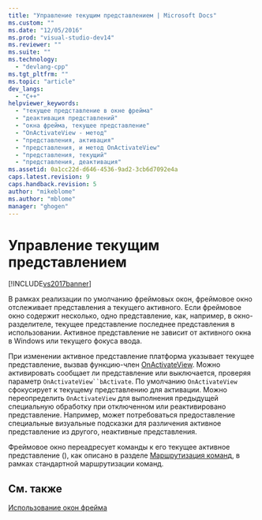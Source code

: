 ```yaml
---
title: "Управление текущим представлением | Microsoft Docs"
ms.custom: ""
ms.date: "12/05/2016"
ms.prod: "visual-studio-dev14"
ms.reviewer: ""
ms.suite: ""
ms.technology: 
  - "devlang-cpp"
ms.tgt_pltfrm: ""
ms.topic: "article"
dev_langs: 
  - "C++"
helpviewer_keywords: 
  - "текущее представление в окне фрейма"
  - "деактивация представлений"
  - "окна фрейма, текущее представление"
  - "OnActivateView - метод"
  - "представления, активация"
  - "представления, и метод OnActivateView"
  - "представления, текущий"
  - "представления, деактивация"
ms.assetid: 0a1cc22d-d646-4536-9ad2-3cb6d7092e4a
caps.latest.revision: 9
caps.handback.revision: 5
author: "mikeblome"
ms.author: "mblome"
manager: "ghogen"
---
```

# Управление текущим представлением
[!INCLUDE[vs2017banner](../assembler/inline/includes/vs2017banner.md)]

В рамках реализации по умолчанию фреймовых окон, фреймовое окно отслеживает представления a текущего активного.  Если фреймовое окно содержит несколько, одно представление, как, например, в окно\-разделителе, текущее представление последнее представления в использовании.  Активное представление не зависит от активного окна в Windows или текущего фокуса ввода.  
  
 При изменении активное представление платформа указывает текущее представление, вызвав функцию\-член [OnActivateView](../Topic/CView::OnActivateView.md).  Можно активировать сообщает ли представление или выключается, проверяя параметр `OnActivateView``bActivate`.  По умолчанию `OnActivateView` сфокусирует к текущему представлению для активации.  Можно переопределить `OnActivateView` для выполнения предыдущей специальную обработку при отключенном или реактивировано представление.  Например, может потребоваться предоставление специальные визуальные подсказки для различения активное представление из другого, неактивные представления.  
  
 Фреймовое окно переадресует команды к его текущее активное представление \(\), как описано в разделе [Маршрутизация команд](../mfc/command-routing.md), в рамках стандартной маршрутизации команд.  
  
## См. также  
 [Использование окон фрейма](../Topic/Using%20Frame%20Windows.md)